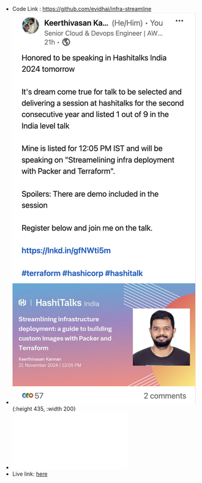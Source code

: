 - Code Link : https://github.com/evidhai/infra-streamline
- ![image.png](../assets/image_1732166772272_0.png){:height 435, :width 200}
- ![streamline_infra.pdf](../assets/streamline_infra_1732212362171_0.pdf)
- Live link: [here](https://www.youtube.com/live/TL4QNrDsXRM?si=zGCv-Q1EqWljNLm4&t=7284)